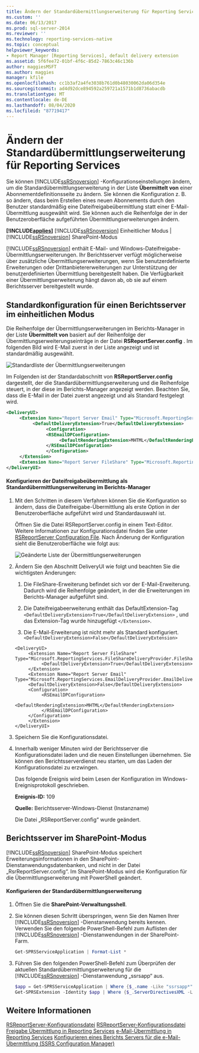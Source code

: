 ```yaml
---
title: Ändern der Standardübermittlungserweiterung für Reporting Services | Microsoft-Dokumentation
ms.custom: ''
ms.date: 06/13/2017
ms.prod: sql-server-2014
ms.reviewer: ''
ms.technology: reporting-services-native
ms.topic: conceptual
helpviewer_keywords:
- Report Manager [Reporting Services], default delivery extension
ms.assetid: 5f6fee72-01bf-4f6c-85d2-7863c46c136b
author: maggiesMSFT
ms.author: maggies
manager: kfile
ms.openlocfilehash: cc1b3af2a4fe3038b761d0b48030062da06d354e
ms.sourcegitcommit: ad4d92dce894592a259721a1571b1d8736abacdb
ms.translationtype: MT
ms.contentlocale: de-DE
ms.lasthandoff: 08/04/2020
ms.locfileid: "87719417"
---
```

# <a name="change-the-default-reporting-services-delivery-extension"></a>Ändern der Standardübermittlungserweiterung für Reporting Services
  Sie können [!INCLUDE[ssRSnoversion](../../../includes/ssrsnoversion-md.md)] -Konfigurationseinstellungen ändern, um die Standardübermittlungserweiterung in der Liste **Übermittelt von** einer Abonnementdefinitionsseite zu ändern. Sie können die Konfiguration z. B. so ändern, dass beim Erstellen eines neuen Abonnements durch den Benutzer standardmäßig eine Dateifreigabeübermittlung statt einer E-Mail-Übermittlung ausgewählt wird. Sie können auch die Reihenfolge der in der Benutzeroberfläche aufgeführten Übermittlungserweiterungen ändern.

 **[!INCLUDE[applies](../../includes/applies-md.md)]** [!INCLUDE[ssRSnoversion](../../../includes/ssrsnoversion-md.md)] Einheitlicher Modus | [!INCLUDE[ssRSnoversion](../../../includes/ssrsnoversion-md.md)] SharePoint-Modus

 [!INCLUDE[ssRSnoversion](../../../includes/ssrsnoversion-md.md)] enthält E-Mail- und Windows-Dateifreigabe-Übermittlungserweiterungen. Ihr Berichtsserver verfügt möglicherweise über zusätzliche Übermittlungserweiterungen, wenn Sie benutzerdefinierte Erweiterungen oder Drittanbietererweiterungen zur Unterstützung der benutzerdefinierten Übermittlung bereitgestellt haben. Die Verfügbarkeit einer Übermittlungserweiterung hängt davon ab, ob sie auf einem Berichtsserver bereitgestellt wurde.

## <a name="default-native-mode-report-server-configuration"></a>Standardkonfiguration für einen Berichtsserver im einheitlichen Modus
 Die Reihenfolge der Übermittlungserweiterungen im Berichts-Manager in der Liste **Übermittelt von** basiert auf der Reihenfolge der Übermittlungserweiterungseinträge in der Datei **RSReportServer.config** . Im folgenden Bild wird E-Mail zuerst in der Liste angezeigt und ist standardmäßig ausgewählt.

 ![Standardliste der Übermittlungserweiterungen](../media/ssrs-default-delivery.png "Standardliste der Übermittlungserweiterungen")

 Im Folgenden ist der Standardabschnitt von **RSReportServer.config** dargestellt, der die Standardübermittlungserweiterung und die Reihenfolge steuert, in der diese im Berichts-Manager angezeigt werden. Beachten Sie, dass die E-Mail in der Datei zuerst angezeigt und als Standard festgelegt wird.

```xml
<DeliveryUI>
     <Extension Name="Report Server Email" Type="Microsoft.ReportingServices.EmailDeliveryProvider.EmailDeliveryProviderControl,ReportingServicesEmailDeliveryProvider">
          <DefaultDeliveryExtension>True</DefaultDeliveryExtension>
               <Configuration>
               <RSEmailDPConfiguration>
                    <DefaultRenderingExtension>MHTML</DefaultRenderingExtension>
               </RSEmailDPConfiguration>
               </Configuration>
     </Extension>
     <Extension Name="Report Server FileShare" Type="Microsoft.ReportingServices.FileShareDeliveryProvider.FileShareUIControl,ReportingServicesFileShareDeliveryProvider"/>
</DeliveryUI>
```

#### <a name="configure-file-share-delivery-as-the-default-delivery-extension-in-report-manager"></a>Konfigurieren der Dateifreigabeübermittlung als Standardübermittlungserweiterung im Berichts-Manager

1.  Mit den Schritten in diesem Verfahren können Sie die Konfiguration so ändern, dass die Dateifreigabe-Übermittlung als erste Option in der Benutzeroberfläche aufgeführt wird und Standardauswahl ist.

     Öffnen Sie die Datei RSReportServer.config in einem Text-Editor. Weitere Informationen zur Konfigurationsdatei finden Sie unter [RSReportServer Configuration File](../report-server/rsreportserver-config-configuration-file.md). Nach Änderung der Konfiguration sieht die Benutzeroberfläche wie folgt aus:

     ![Geänderte Liste der Übermittlungserweiterungen](../media/ssrs-modified-delivery.png "Geänderte Liste der Übermittlungserweiterungen")

2.  Ändern Sie den Abschnitt DeliveryUI wie folgt und beachten Sie die wichtigsten Änderungen:

    1.  Die FileShare-Erweiterung befindet sich vor der E-Mail-Erweiterung. Dadurch wird die Reihenfolge geändert, in der die Erweiterungen im Berichts-Manager aufgeführt sind.

    2.  Die Dateifreigabeerweiterung enthält das DefaultExtension-Tag `<DefaultDeliveryExtension>True</DefaultDeliveryExtension>` , und das Extension-Tag wurde hinzugefügt `</Extension>`.

    3.  Die E-Mail-Erweiterung ist nicht mehr als Standard konfiguriert. `<DefaultDeliveryExtension>False</DefaultDeliveryExtension>`

    ```
    <DeliveryUI>
         <Extension Name="Report Server FileShare" Type="Microsoft.ReportingServices.FileShareDeliveryProvider.FileShareUIControl,ReportingServicesFileShareDeliveryProvider">
              <DefaultDeliveryExtension>True</DefaultDeliveryExtension>
         </Extension>
         <Extension Name="Report Server Email" Type="Microsoft.ReportingServices.EmailDeliveryProvider.EmailDeliveryProviderControl,ReportingServicesEmailDeliveryProvider">
         <DefaultDeliveryExtension>False</DefaultDeliveryExtension>
         <Configuration>
              <RSEmailDPConfiguration>
                   <DefaultRenderingExtension>MHTML</DefaultRenderingExtension>
              </RSEmailDPConfiguration>
         </Configuration>
         </Extension>
    </DeliveryUI>
    ```

3.  Speichern Sie die Konfigurationsdatei.

4.  Innerhalb weniger Minuten wird der Berichtsserver die Konfigurationsdatei laden und die neuen Einstellungen übernehmen. Sie können den Berichtsserverdienst neu starten, um das Laden der Konfigurationsdatei zu erzwingen.

     Das folgende Ereignis wird beim Lesen der Konfiguration im Windows-Ereignisprotokoll geschrieben.

     **Ereignis-ID:** 109

     **Quelle:** Berichtsserver-Windows-Dienst (Instanzname)

     Die Datei „RSReportServer.config“ wurde geändert.

## <a name="sharepoint-mode-report-servers"></a>Berichtsserver im SharePoint-Modus
 [!INCLUDE[ssRSnoversion](../../../includes/ssrsnoversion-md.md)] SharePoint-Modus speichert Erweiterungsinformationen in den SharePoint-Dienstanwendungsdatenbanken, und nicht in der Datei „RsrReportServer.config“. Im SharePoint-Modus wird die Konfiguration für die Übermittlungserweiterung mit PowerShell geändert.

#### <a name="configure-the-default-delivery-extension"></a>Konfigurieren der Standardübermittlungserweiterung

1.  Öffnen Sie die **SharePoint-Verwaltungsshell**.

2.  Sie können diesen Schritt überspringen, wenn Sie den Namen Ihrer [!INCLUDE[ssRSnoversion](../../../includes/ssrsnoversion-md.md)] -Dienstanwendung bereits kennen. Verwenden Sie den folgende PowerShell-Befehl zum Auflisten der [!INCLUDE[ssRSnoversion](../../../includes/ssrsnoversion-md.md)] -Dienstanwendungen in der SharePoint-Farm.

    ```powershell
    Get-SPRSServiceApplication | Format-List *
    ```

3.  Führen Sie den folgenden PowerShell-Befehl zum Überprüfen der aktuellen Standardübermittlungserweiterung für die [!INCLUDE[ssRSnoversion](../../../includes/ssrsnoversion-md.md)] -Dienstanwendung „ssrsapp“ aus.

    ```powershell
    $app = Get-SPRSServiceApplication | Where {$_.name -Like "ssrsapp*"};
    Get-SPRSExtension -Identity $app | Where {$_.ServerDirectivesXML -Like "<DefaultDelivery*"} | Format-List *
    ```

## <a name="see-also"></a>Weitere Informationen
 [RSReportServer-Konfigurationsdatei](../report-server/rsreportserver-config-configuration-file.md) [RSReportServer-Konfigurationsdatei](../report-server/rsreportserver-config-configuration-file.md) [Freigabe Übermittlung in Reporting Services](file-share-delivery-in-reporting-services.md) [e-Mail-Übermittlung in Reporting Services](e-mail-delivery-in-reporting-services.md) [Konfigurieren eines Berichts Servers für die e-Mail-Übermittlung &#40;SSRS Configuration Manager&#41;](../../sql-server/install/configure-a-report-server-for-e-mail-delivery-ssrs-configuration-manager.md)
